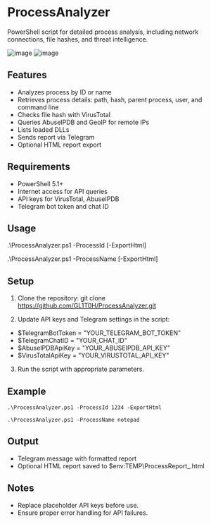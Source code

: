 # ProcessAnalyzer

PowerShell script for detailed process analysis, including network connections, file hashes, and threat intelligence.

![image](https://github.com/user-attachments/assets/a89fd1ea-6eec-4edb-a1c5-47cd741c6d0b)
![image](https://github.com/user-attachments/assets/bc0b61e4-58de-424b-a0cd-77c933781054)


## Features
- Analyzes process by ID or name
- Retrieves process details: path, hash, parent process, user, and command line
- Checks file hash with VirusTotal
- Queries AbuseIPDB and GeoIP for remote IPs
- Lists loaded DLLs
- Sends report via Telegram
- Optional HTML report export

## Requirements
- PowerShell 5.1+
- Internet access for API queries
- API keys for VirusTotal, AbuseIPDB
- Telegram bot token and chat ID

## Usage
.\ProcessAnalyzer.ps1 -ProcessId <ID> [-ExportHtml]

.\ProcessAnalyzer.ps1 -ProcessName <Name> [-ExportHtml]

## Setup
1. Clone the repository:
git clone <https://github.com/GL1T0H/ProcessAnalyzer.git>

3. Update API keys and Telegram settings in the script:

- $TelegramBotToken = "YOUR_TELEGRAM_BOT_TOKEN"
- $TelegramChatID = "YOUR_CHAT_ID"
- $AbuseIPDBApiKey = "YOUR_ABUSEIPDB_API_KEY"
- $VirusTotalApiKey = "YOUR_VIRUSTOTAL_API_KEY"

3. Run the script with appropriate parameters.

## Example

```.\ProcessAnalyzer.ps1 -ProcessId 1234 -ExportHtml```

```.\ProcessAnalyzer.ps1 -ProcessName notepad```

## Output
- Telegram message with formatted report
- Optional HTML report saved to $env:TEMP\ProcessReport_<ProcessId>.html
  
## Notes
- Replace placeholder API keys before use.
- Ensure proper error handling for API failures.
